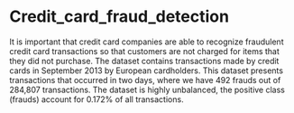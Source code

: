 # Credit_card_fraud_detection
It is important that credit card companies are able to recognize fraudulent credit card transactions so that customers are not charged for items that they did not purchase.
The dataset contains transactions made by credit cards in September 2013 by European cardholders.
This dataset presents transactions that occurred in two days, where we have 492 frauds out of 284,807 transactions. The dataset is highly unbalanced, the positive class (frauds) account for 0.172% of all transactions.
